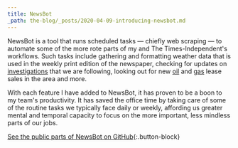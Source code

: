 ```yaml
---
title: NewsBot
_path: the-blog/_posts/2020-04-09-introducing-newsbot.md
---
```


NewsBot is a tool that runs scheduled tasks — chiefly web scraping — to automate some of the more rote parts of my and The Times-Independent's workflows. Such tasks include gathering and formatting weather data that is used in the weekly print edition of the newspaper, checking for updates on [investigations](https://www.moabtimes.com/2019/07/08/state-probing-frontier-following-service-complaints/) that we are following, looking out for new [oil](https://www.moabtimes.com/articles/sand-flats-pulled-from-potential-drilling-sites/) and [gas](https://www.moabtimes.com/articles/230-parcels-many-near-arches-canyonlands-up-for-oil-gas-lease-sale/) lease sales in the area and more.

With each feature I have added to NewsBot, it has proven to be a boon to my team's productivity. It has saved the office time by taking care of some of the routine tasks we typically face daily or weekly, affording us greater mental and temporal capacity to focus on the more important, less mindless parts of our jobs.

[See the public parts of NewsBot on GitHub](https://github.com/CarterPape/NewsBot){:.button-block}
